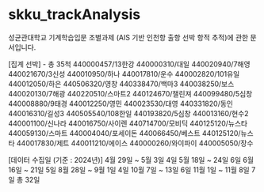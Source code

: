 # skku_trackAnalysis
성균관대학교 기계학습입문 조별과제 (AIS 기반 인천항 출항 선박 항적 추적)에 관한 문서입니다.

[집계 선박] - 총 35척
440000457/13한강
440000310/대일
440020940/7해영
440021670/3신성
440010950/하나
440017810/운수
440002820/101유일
440012050/하은
440506320/영창
440338470/백마3
440038250/보스
440020130/7해광
440220510/스마트2
440124670/챌린져
440099480/5심창
440008880/9태경
440012250/영민
440023530/대영
440331820/동인
440016310/길성3
440505540/108한일
440193820/5심창
440013160/현수2
440001100/신나라
440016750/사이렌
440714700/모비딕
440125120/뉴스타
440059130/스마트
440004040/포세이돈
440066450/베스트
440125120/뉴스타
440017830/제트
440011210/에이스
440000260/와이파이
440005050/장수

[데이터 수집일 (기준 : 2024년)]
4월 29일 ~ 5월 3일		  4일
5월 18일 ~ 24일			  6일
6월 16일 ~ 21일			  5일
8월 28일 ~ 9월 1일		  4일
10월 7일 ~ 13일			  6일
11월 1일 ~ 11월 8일		7일
		            총	  32일
